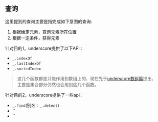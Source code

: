 ## 查询
这里提到的查询主要是指完成如下意图的查询:
1. 根据给定元素，查询元素所在位置
2. 根据一定条件，获得元素

针对目的1，underscore提供了以下API：
- `_.indexOf`
- `_.lastIndexOf`
- `_.sortedIndex`

> 这几个函数都是只能作用到数组上的，现在先于[underscore数组篇](/array/README.md)提出，主要是集合部分仍然也会用到这几个函数。

针对目的2，underscore提供了一些api：
- `_.find`(别名：`_.detect`)
- ``
- ``